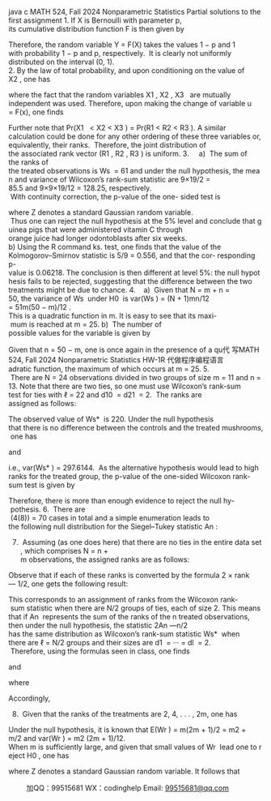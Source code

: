 java c
MATH 524, Fall 2024 
Nonparametric Statistics 
Partial solutions to the first assignment 
1. If X is Bernoulli with parameter p, its cumulative distribution function F is then given by 

Therefore, the random variable Y = F(X) takes the values 1 − p and 1 with probability 1 − p and p, respectively.  It is clearly not uniformly distributed on the interval (0, 1).
2. By the law of total probability, and upon conditioning on the value of X2 , one has 


where the fact that the random variables X1 , X2 , X3   are mutually independent was used. Therefore, upon making the change of variable u = F(x), one finds 


Further note that Pr(X1   < X2 < X3 ) = Pr(R1 < R2 < R3 ). A similar calculation could be done for any other ordering of these three variables or, equivalently, their ranks.  Therefore, the joint distribution of the associated rank vector (R1 , R2 , R3 ) is uniform.
3.     a)  The sum of the ranks of the treated observations is Ws  = 61 and under the null hypothesis, the mean and variance of Wilcoxon’s rank-sum statistic are 9×19/2 = 85.5 and 9×9×19/12 = 128.25, respectively.  With continuity correction, the p-value of the one- sided test is 

where Z denotes a standard Gaussian random variable.  Thus one can reject the null hypothesis at the 5% level and conclude that guinea pigs that were administered vitamin C through orange juice had longer odontoblasts after six weeks. 
b) Using the R command ks. test, one finds that the value of the Kolmogorov–Smirnov statistic is 5/9 = 0.556, and that the cor- responding p-value is 0.06218. The conclusion is then different at level 5%: the null hypothesis fails to be rejected, suggesting that the difference between the two treatments might be due to chance. 
4.    a)  Given that N = m + n = 50, the variance of Ws  under H0  is 
var(Ws ) = (N + 1)mn/12 = 51m(50 − m)/12 . 
This is a quadratic function in m. It is easy to see that its maxi- mum is reached at m = 25.
b)  The number of possible values for the variable is given by

Given that n = 50 − m, one is once again in the presence of a qu代 写MATH 524, Fall 2024 Nonparametric Statistics HW-1R
代做程序编程语言adratic function, the maximum of which occurs at m = 25. 
5.  There are N = 24 observations divided in two groups of size m = 11 and n = 13. Note that there are two ties, so one must use Wilcoxon’s rank-sum test for ties with ℓ = 22 and d10  = d21  = 2.  The ranks are assigned as follows: 

The observed value of Ws*  is 220. Under the null hypothesis that there is no difference between the controls and the treated mushrooms, one has

and


i.e., var(Ws* ) = 297.6144.  As the alternative hypothesis would lead to high ranks for the treated group, the p-value of the one-sided Wilcoxon rank-sum test is given by 


Therefore, there is more than enough evidence to reject the null hy- pothesis. 
6.  There are  (4(8)) = 70 cases in total and a simple enumeration leads to the following null distribution for the Siegel–Tukey statistic An :


7.  Assuming (as one does here) that there are no ties in the entire data set, which comprises N = n + m observations, the assigned ranks are as follows: 


Observe that if each of these ranks is converted by the formula 2 × rank — 1/2, one gets the following result: 

This corresponds to an assignment of ranks from the Wilcoxon rank- sum statistic when there are N/2 groups of ties, each of size 2.
This means that if An  represents the sum of the ranks of the n treated observations, then under the null hypothesis, the statistic 2An —n/2 has the same distribution as Wilcoxon’s rank-sum statistic Ws*  when there are ℓ = N/2 groups and their sizes are d1  = ··· = dl  = 2.  Therefore, using the formulas seen in class, one finds 

and

where

Accordingly,

8.  Given that the ranks of the treatments are 2, 4, . . . , 2m, one has

Under the null hypothesis, it is known that E(Wr ) = m(2m + 1)/2 = m2 + m/2 and var(Wr ) = m2 (2m + 1)/12. 
When m is sufficiently large, and given that small values of Wr  lead one to reject H0 , one has 

where Z denotes a standard Gaussian random variable. It follows that










         
加QQ：99515681  WX：codinghelp  Email: 99515681@qq.com
